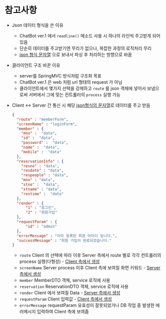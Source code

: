 # 참고사항

- Json 데이터 형식을 쓴 이유
  - ChatBot ver.1 에서 `readline()` 메소드 사용 시 하나의 라인씩 주고받게 되어있음
  - 단순히 데이터를 주고받기엔 무리가 없으나, 복잡한 과정의 로직처리 무리
  - <u>json 형식 문자열</u> 으로 보내서 파싱 후 처리하는 방향으로 바꿈
  

- 클라이언트 구조 바꾼 이유
  - server를 SpringMVC 방식처럼 구조화 목표
  - ChatBot ver.1 은  web 처럼 url 형태의 request 가 아님
  - 클라이언트에서 몇가지 선택을 강제하고 `route` 를 json 객체에 넣어서 보냄으로써 서버에서 그에 맞는 컨트롤러의 `process` 실행 가능
  

- Client <-> Server 간 통신 시 해당 <u>json형식의 문자열</u>로 데이터를 주고 받음
     
    ```json
    {
      "route" : "memberForm",
      "screenName" : "loginForm",
      "member" : {
        "mno" :  "data",
        "id" :  "data",
        "password" :  "data",
        "name" :  "data",
        "mobile" :  "data"
      },
      "reservationInfo" : {
        "resno" : "data",
        "resdate" : "data",
        "respeople" : "data",
        "mno" : "data",
        "stno" :  "data",
        "stname" : "data",
        "restime" :  "data"
      },
      "render" : {
          "1" : "로그인",
          "2" : "회원가입"
      },
      "requestParam" : {
          "id" : "admin"
      },
      "errorMessage" : "이미 등록된 회원 아이디 입니다.",
      "successMessage" : "회원 가입이 완료되었습니다."
    }
    ```
    - `route` Client 의 선택에 따라 이후 Server 측에서 route 별로 각각 컨트롤러의 process 실행(다형성) - <u>Client 측에서 생성</u>
    - `screenName` Server process 이후 Client 측에 보여질 화면 키워드 - <u>Server 측에서 생성</u>
    - `member` MemberDTO 객체, service 로직에 사용
    - `reservation` ReservationDTO 객체, service 로직에 사용
    - `render` Client 에서 보여질 Data -  <u>Server 측에서 생성</u>
    - `requestParam` Client 입력값 - <u>Client 측에서 생성</u>
    - `errorMessage` requestParam 유효성이 잘못되었거나 DB 작업 중 발생한 에러메시지 입력하여 Client 측에 보여줌 
    



